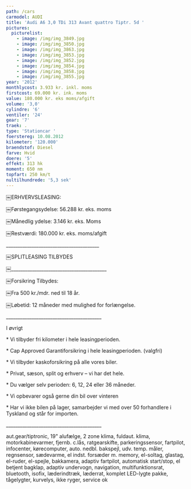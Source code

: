 ```yaml
---
path: /cars
carmodel: AUDI
title: 'Audi A6 3,0 TDi 313 Avant quattro Tiptr. 5d '
pictures:
  picturelist:
    - image: /img/img_3849.jpg
    - image: /img/img_3850.jpg
    - image: /img/img_3863.jpg
    - image: /img/img_3853.jpg
    - image: /img/img_3852.jpg
    - image: /img/img_3854.jpg
    - image: /img/img_3858.jpg
    - image: /img/img_3855.jpg
year: '2012'
monthlycost: 3.933 kr. inkl. moms
firstcost: 69.000 kr. ink. moms
value: 180.000 kr. eks moms/afgift
volume: '3,0'
cylindre: '6'
ventiler: '24'
gear: '7'
traek: .
type: 'Stationcar '
foerstereg: 10.08.2012
kilometer: '120.000'
braendstof: Diesel
farve: Hvid
doere: '5'
effekt: 313 hk
moment: 650 nm
topfart: 250 km/t
nultilhundrede: '5,3 sek'
---
```

￼ERHVERVSLEASING:

￼Førstegangsydelse: 56.288 kr. eks. moms

￼Månedlig ydelse: 3.146 kr. eks. Moms

￼Restværdi: 180.000 kr. eks. moms/afgift

\_\_\_\_\_\_\_\_\_\_\_\_\_\_\_\_\_\_\_\_\_\_\_\_\_\_\_\_\_\_\_\_\_\_\_\_\_\_\_\_

￼SPLITLEASING TILBYDES

￼\_\_\_\_\_\_\_\_\_\_\_\_\_\_\_\_\_\_\_\_\_\_\_\_\_\_\_\_\_\_\_\_\_\_\_\_\_\_\_\__

￼Forsikring Tilbydes:

￼Fra 500 kr./mdr. ned til 18 år.

￼Løbetid: 12 måneder med mulighed for forlængelse.

\_\_\_\_\_\_\_\_\_\_\_\_\_\_\_\_\_\_\_\_\_\_\_\_\_\_\_\_\_\_\_\_\_\_\_\_\_\_\_\__

I øvrigt

\* Vi tilbyder fri kilometer i hele leasingperioden.

\* Cap Approved Garantiforsikring i hele leasingperioden. (valgfri)

\* Vi tilbyder kaskoforsikring på alle vores biler.

\* Privat, sæson, split og erhverv – vi har det hele.

\* Du vælger selv perioden: 6, 12, 24 eller 36 måneder.

\* Vi opbevarer også gerne din bil over vinteren

\* Har vi ikke bilen på lager, samarbejder vi med over 50 forhandlere i Tyskland og står for importen.

\_\_\_\_\_\_\_\_\_\_\_\_\_\_\_\_\_\_\_\_\_\_\_\_\_\_\_\_\_\_\_\_\_\_\_\_\_\_\_\__

aut.gear/tiptronic, 19" alufælge, 2 zone klima, fuldaut. klima, motorkabinevarmer, fjernb. c.lås, ratgearskifte, parkeringssensor, fartpilot, infocenter, kørecomputer, auto. nedbl. bakspejl, udv. temp. måler, regnsensor, sædevarme, el indst. forsæder m. memory, el-soltag, glastag, el-ruder, el-spejle, bakkamera, adaptiv fartpilot, automatisk start/stop, el betjent bagklap, adaptiv undervogn, navigation, multifunktionsrat, bluetooth, isofix, læderindtræk, læderrat, komplet LED-lygte pakke, tågelygter, kurvelys, ikke ryger, service ok

